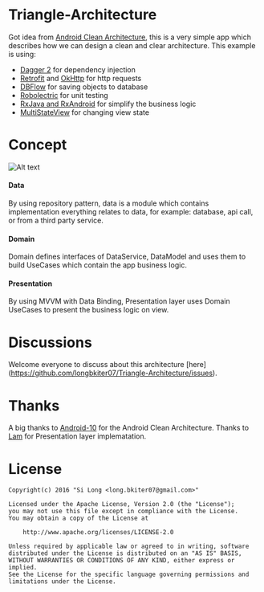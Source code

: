 # Triangle-Architecture
Got idea from [Android Clean Architecture](https://github.com/android10/Android-CleanArchitecture), this is a very simple app which describes how we can design a clean and clear architecture.
This example is using:
- [Dagger 2](http://google.github.io/dagger/) for dependency injection
- [Retrofit](http://square.github.io/retrofit/) and [OkHttp](http://square.github.io/okhttp/) for http requests
- [DBFlow](https://github.com/Raizlabs/DBFlow) for saving objects to database
- [Robolectric](http://robolectric.org/) for unit testing
- [RxJava and RxAndroid](https://github.com/ReactiveX/RxJava) for simplify the business logic
- [MultiStateView](https://github.com/Kennyc1012/MultiStateView) for changing view state

# Concept

![Alt text](https://github.com/longbkiter07/Triangle-Architecture/blob/master/concept.jpg)

#### Data
By using repository pattern, data is a module which contains implementation everything relates to data, for example: database, api call, or from a third party service.
#### Domain
Domain defines interfaces of DataService, DataModel and uses them to build UseCases which contain the app business logic.
#### Presentation
By using MVVM with Data Binding, Presentation layer uses Domain UseCases to present the business logic on view.

# Discussions
Welcome everyone to discuss about this architecture [here] (https://github.com/longbkiter07/Triangle-Architecture/issues).

# Thanks
A big thanks to [Android-10](https://github.com/android10) for the Android Clean Architecture.
Thanks to [Lam](https://github.com/tranngoclam) for Presentation layer implematation.
# License
```
Copyright(c) 2016 "Si Long <long.bkiter07@gmail.com>"

Licensed under the Apache License, Version 2.0 (the "License");
you may not use this file except in compliance with the License.
You may obtain a copy of the License at

    http://www.apache.org/licenses/LICENSE-2.0

Unless required by applicable law or agreed to in writing, software
distributed under the License is distributed on an "AS IS" BASIS,
WITHOUT WARRANTIES OR CONDITIONS OF ANY KIND, either express or implied.
See the License for the specific language governing permissions and
limitations under the License.
```

